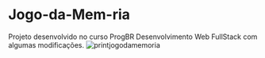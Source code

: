 # Jogo-da-Mem-ria
Projeto desenvolvido no curso ProgBR Desenvolvimento Web FullStack com algumas modificações.
![printjogodamemoria](https://user-images.githubusercontent.com/82484579/123177369-8a293180-d45b-11eb-90e8-4e1ade15e3ff.jpg)
